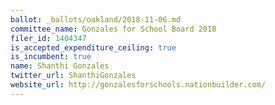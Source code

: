 ```yaml
---
ballot: _ballots/oakland/2018-11-06.md
committee_name: Gonzales for School Board 2018
filer_id: 1404347
is_accepted_expenditure_ceiling: true
is_incumbent: true
name: Shanthi Gonzales
twitter_url: ShanthiGonzales
website_url: http://gonzalesforschools.nationbuilder.com/
---
```


